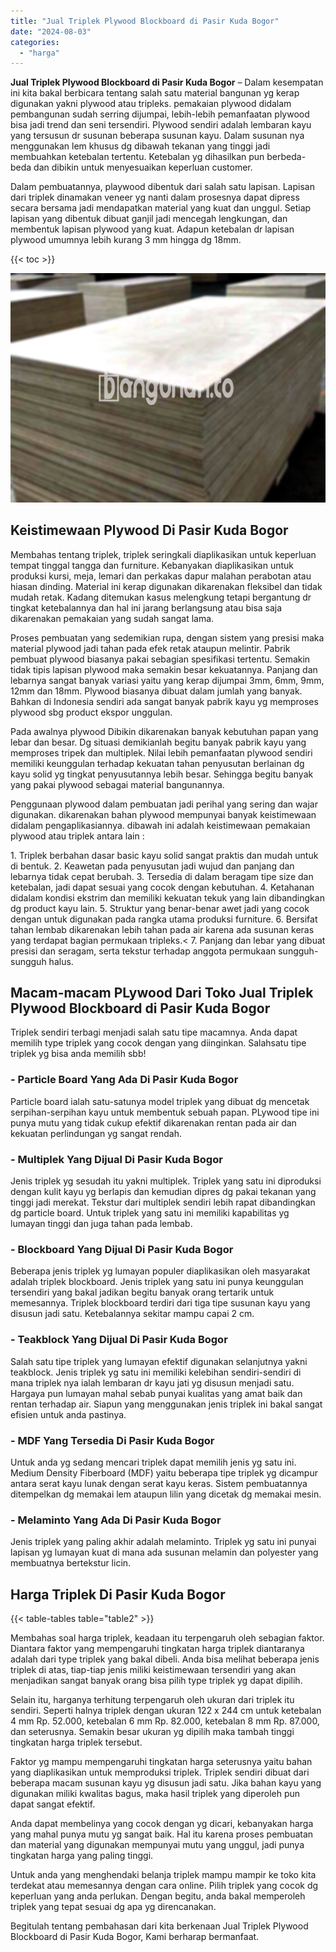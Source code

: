 ```yaml
---
title: "Jual Triplek Plywood Blockboard di Pasir Kuda Bogor"
date: "2024-08-03"
categories: 
  - "harga"
---
```


**Jual Triplek Plywood Blockboard di Pasir Kuda Bogor** – Dalam kesempatan ini kita bakal berbicara tentang salah satu material bangunan yg kerap digunakan yakni plywood atau tripleks. pemakaian plywood didalam pembangunan sudah serring dijumpai, lebih-lebih pemanfaatan plywood bisa jadi trend dan seni tersendiri. Plywood sendiri adalah lembaran kayu yang tersusun dr susunan beberapa susunan kayu. Dalam susunan nya menggunakan lem khusus dg dibawah tekanan yang tinggi jadi membuahkan ketebalan tertentu. Ketebalan yg dihasilkan pun berbeda-beda dan dibikin untuk menyesuaikan keperluan customer.

Dalam pembuatannya, playwood dibentuk dari salah satu lapisan. Lapisan dari triplek dinamakan veneer yg nanti dalam prosesnya dapat dipress secara bersama jadi mendapatkan material yang kuat dan unggul. Setiap lapisan yang dibentuk dibuat ganjil jadi mencegah lengkungan, dan membentuk lapisan plywood yang kuat. Adapun ketebalan dr lapisan plywood umumnya lebih kurang 3 mm hingga dg 18mm.

{{< toc >}}

![Jual Triplek Plywood Blockboard di Pasir Kuda Bogor](/images/jual-triplek-murah-30.png)

## Keistimewaan Plywood Di Pasir Kuda Bogor

Membahas tentang triplek, triplek seringkali diaplikasikan untuk keperluan tempat tinggal tangga dan furniture. Kebanyakan diaplikasikan untuk produksi kursi, meja, lemari dan perkakas dapur malahan perabotan atau hiasan dinding. Material ini kerap digunakan dikarenakan fleksibel dan tidak mudah retak. Kadang ditemukan kasus melengkung tetapi bergantung dr tingkat ketebalannya dan hal ini jarang berlangsung atau bisa saja dikarenakan pemakaian yang sudah sangat lama.

Proses pembuatan yang sedemikian rupa, dengan sistem yang presisi maka material plywood jadi tahan pada efek retak ataupun melintir. Pabrik pembuat plywood biasanya pakai sebagian spesifikasi tertentu. Semakin tidak tipis lapisan plywood maka semakin besar kekuatannya. Panjang dan lebarnya sangat banyak variasi yaitu yang kerap dijumpai 3mm, 6mm, 9mm, 12mm dan 18mm. Plywood biasanya dibuat dalam jumlah yang banyak. Bahkan di Indonesia sendiri ada sangat banyak pabrik kayu yg memproses plywood sbg product ekspor unggulan.

Pada awalnya plywood Dibikin dikarenakan banyak kebutuhan papan yang lebar dan besar. Dg situasi demikianlah begitu banyak pabrik kayu yang memproses tripek dan multiplek. Nilai lebih pemanfaatan plywood sendiri memiliki keunggulan terhadap kekuatan tahan penyusutan berlainan dg kayu solid yg tingkat penyusutannya lebih besar. Sehingga begitu banyak yang pakai plywood sebagai material bangunannya.

Penggunaan plywood dalam pembuatan jadi perihal yang sering dan wajar digunakan. dikarenakan bahan plywood mempunyai banyak keistimewaan didalam pengaplikasiannya. dibawah ini adalah keistimewaan pemakaian plywood atau triplek antara lain :

1\. Triplek berbahan dasar basic kayu solid sangat praktis dan mudah untuk di bentuk. 2. Keawetan pada penyusutan jadi wujud dan panjang dan lebarnya tidak cepat berubah. 3. Tersedia di dalam beragam tipe size dan ketebalan, jadi dapat sesuai yang cocok dengan kebutuhan. 4. Ketahanan didalam kondisi ekstrim dan memiliki kekuatan tekuk yang lain dibandingkan dg product kayu lain. 5. Struktur yang benar-benar awet jadi yang cocok dengan untuk digunakan pada rangka utama produksi furniture. 6. Bersifat tahan lembab dikarenakan lebih tahan pada air karena ada susunan keras yang terdapat bagian permukaan tripleks.< 7. Panjang dan lebar yang dibuat presisi dan seragam, serta tekstur terhadap anggota permukaan sungguh-sungguh halus.

## Macam-macam PLywood Dari Toko Jual Triplek Plywood Blockboard di Pasir Kuda Bogor

Triplek sendiri terbagi menjadi salah satu tipe macamnya. Anda dapat memilih type triplek yang cocok dengan yang diinginkan. Salahsatu tipe triplek yg bisa anda memilih sbb!

### \- Particle Board Yang Ada Di Pasir Kuda Bogor

Particle board ialah satu-satunya model triplek yang dibuat dg mencetak serpihan-serpihan kayu untuk membentuk sebuah papan. PLywood tipe ini punya mutu yang tidak cukup efektif dikarenakan rentan pada air dan kekuatan perlindungan yg sangat rendah.

### \- Multiplek Yang Dijual Di Pasir Kuda Bogor

Jenis triplek yg sesudah itu yakni multiplek. Triplek yang satu ini diproduksi dengan kulit kayu yg berlapis dan kemudian dipres dg pakai tekanan yang tinggi jadi merekat. Tekstur dari multiplek sendiri lebih rapat dibandingkan dg particle board. Untuk triplek yang satu ini memiliki kapabilitas yg lumayan tinggi dan juga tahan pada lembab.

### \- Blockboard Yang Dijual Di Pasir Kuda Bogor

Beberapa jenis triplek yg lumayan populer diaplikasikan oleh masyarakat adalah triplek blockboard. Jenis triplek yang satu ini punya keunggulan tersendiri yang bakal jadikan begitu banyak orang tertarik untuk memesannya. Triplek blockboard terdiri dari tiga tipe susunan kayu yang disusun jadi satu. Ketebalannya sekitar mampu capai 2 cm.

### \- Teakblock Yang Dijual Di Pasir Kuda Bogor

Salah satu tipe triplek yang lumayan efektif digunakan selanjutnya yakni teakblock. Jenis triplek yg satu ini memiliki kelebihan sendiri-sendiri di mana triplek nya ialah lembaran dr kayu jati yg disusun menjadi satu. Hargaya pun lumayan mahal sebab punyai kualitas yang amat baik dan rentan terhadap air. Siapun yang menggunakan jenis triplek ini bakal sangat efisien untuk anda pastinya.

### \- MDF Yang Tersedia Di Pasir Kuda Bogor

Untuk anda yg sedang mencari triplek dapat memilih jenis yg satu ini. Medium Density Fiberboard (MDF) yaitu beberapa tipe triplek yg dicampur antara serat kayu lunak dengan serat kayu keras. Sistem pembuatannya ditempelkan dg memakai lem ataupun lilin yang dicetak dg memakai mesin.

### \- Melaminto Yang Ada Di Pasir Kuda Bogor

Jenis triplek yang paling akhir adalah melaminto. Triplek yg satu ini punyai lapisan yg lumayan kuat di mana ada susunan melamin dan polyester yang membuatnya bertekstur licin.

## Harga Triplek Di Pasir Kuda Bogor

{{< table-tables table="table2" >}}

Membahas soal harga triplek, keadaan itu terpengaruh oleh sebagian faktor. Diantara faktor yang mempengaruhi tingkatan harga triplek diantaranya adalah dari type triplek yang bakal dibeli. Anda bisa melihat beberapa jenis triplek di atas, tiap-tiap jenis miliki keistimewaan tersendiri yang akan menjadikan sangat banyak orang bisa pilih type triplek yg dapat dipilih.

Selain itu, harganya terhitung terpengaruh oleh ukuran dari triplek itu sendiri. Seperti halnya triplek dengan ukuran 122 x 244 cm untuk ketebalan 4 mm Rp. 52.000, ketebalan 6 mm Rp. 82.000, ketebalan 8 mm Rp. 87.000, dan seterusnya. Semakin besar ukuran yg dipilih maka tambah tinggi tingkatan harga triplek tersebut.

Faktor yg mampu mempengaruhi tingkatan harga seterusnya yaitu bahan yang diaplikasikan untuk memproduksi triplek. Triplek sendiri dibuat dari beberapa macam susunan kayu yg disusun jadi satu. Jika bahan kayu yang digunakan miliki kwalitas bagus, maka hasil triplek yang diperoleh pun dapat sangat efektif.

Anda dapat membelinya yang cocok dengan yg dicari, kebanyakan harga yang mahal punya mutu yg sangat baik. Hal itu karena proses pembuatan dan material yang digunakan mempunyai mutu yang unggul, jadi punya tingkatan harga yang paling tinggi.

Untuk anda yang menghendaki belanja triplek mampu mampir ke toko kita terdekat atau memesannya dengan cara online. Pilih triplek yang cocok dg keperluan yang anda perlukan. Dengan begitu, anda bakal memperoleh triplek yang tepat sesuai dg apa yg direncanakan.

Begitulah tentang pembahasan dari kita berkenaan Jual Triplek Plywood Blockboard di Pasir Kuda Bogor, Kami berharap bermanfaat.
